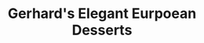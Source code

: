 ---
title: "Gerhard's Elegant Eurpoean Desserts"
url: /lake-forest/gerhards-elegant-eurpoean-desserts/
shop: Bäckerei
---